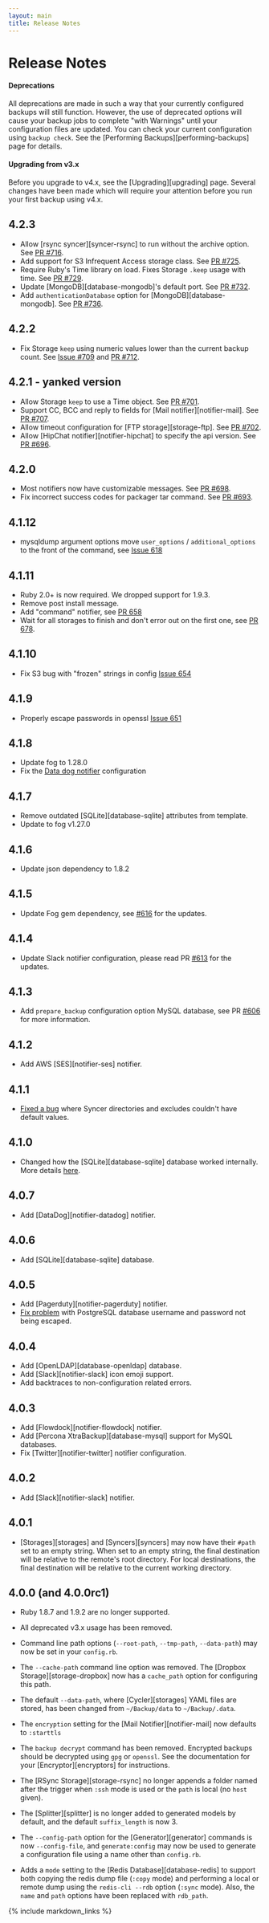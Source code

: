 ```yaml
---
layout: main
title: Release Notes
---
```


Release Notes
=============

#### Deprecations

All deprecations are made in such a way that your currently configured backups will still function.
However, the use of deprecated options will cause your backup jobs to complete "with Warnings" until
your configuration files are updated. You can check your current configuration using `backup check`.
See the [Performing Backups][performing-backups] page for details.

#### Upgrading from v3.x

Before you upgrade to v4.x, see the [Upgrading][upgrading] page.
Several changes have been made which will require your attention before you run your first backup using v4.x.

4.2.3
-----

- Allow [rsync syncer][syncer-rsync] to run without the archive option. See [PR #716](https://github.com/backup/backup/pull/716).
- Add support for S3 Infrequent Access storage class. See [PR #725](https://github.com/backup/backup/pull/725).
- Require Ruby's Time library on load. Fixes Storage `.keep` usage with time. See [PR #729](https://github.com/backup/backup/pull/729).
- Update [MongoDB][database-mongodb]'s default port. See [PR #732](https://github.com/backup/backup/pull/732).
- Add `authenticationDatabase` option for [MongoDB][database-mongodb]. See [PR #736](https://github.com/backup/backup/pull/736).

4.2.2
-----

- Fix Storage `keep` using numeric values lower than the current backup count. See [Issue #709](https://github.com/backup/backup/issues/709) and [PR #712](https://github.com/backup/backup/pull/712).

4.2.1 - yanked version
-----

- Allow Storage `keep` to use a Time object. See [PR #701](https://github.com/backup/backup/pull/701).
- Support CC, BCC and reply to fields for [Mail notifier][notifier-mail]. See [PR #707](https://github.com/backup/backup/pull/707).
- Allow timeout configuration for [FTP storage][storage-ftp]. See [PR #702](https://github.com/backup/backup/pull/702).
- Allow [HipChat notifier][notifier-hipchat] to specify the api version. See [PR #696](https://github.com/backup/backup/pull/696).

4.2.0
-----

- Most notifiers now have customizable messages. See [PR #698](https://github.com/backup/backup/pull/698).
- Fix incorrect success codes for packager tar command. See [PR #693](https://github.com/backup/backup/pull/693).

4.1.12
-----

- mysqldump argument options move `user_options` / `additional_options` to the front of the command, see [Issue 618](https://github.com/backup/backup/issues/618)

4.1.11
-----

- Ruby 2.0+ is now required. We dropped support for 1.9.3.
- Remove post install message.
- Add "command" notifier, see [PR 658](https://github.com/backup/backup/pull/658)
- Wait for all storages to finish and don't error out on the first one, see [PR 678](https://github.com/backup/backup/pull/676).

4.1.10
-----

- Fix S3 bug with "frozen" strings in config [Issue 654](https://github.com/backup/backup/pull/654)

4.1.9
-----

- Properly escape passwords in openssl [Issue 651](https://github.com/backup/backup/pull/651)

4.1.8
-----

- Update fog to 1.28.0
- Fix the [Data dog notifier](https://github.com/meskyanichi/backup/pull/642) configuration

4.1.7
-----

- Remove outdated [SQLite][database-sqlite] attributes from template.
- Update to fog v1.27.0

4.1.6
-----

- Update json dependency to 1.8.2

4.1.5
-----

- Update Fog gem dependency, see [#616](https://github.com/meskyanichi/backup/pull/616) for the updates.

4.1.4
-----

- Update Slack notifier configuration, please read PR [#613](https://github.com/meskyanichi/backup/pull/613) for the updates.

4.1.3
-----

- Add `prepare_backup` configuration option MySQL database, see PR [#606](https://github.com/meskyanichi/backup/pull/606) for more information.

4.1.2
-----

- Add AWS [SES][notifier-ses] notifier.

4.1.1
-----

- [Fixed a bug](https://github.com/meskyanichi/backup/pull/592) where Syncer directories and excludes couldn't have default values.

4.1.0
-----

- Changed how the [SQLite][database-sqlite] database worked internally. More details [here](https://github.com/meskyanichi/backup/pull/587).

4.0.7
-----

- Add [DataDog][notifier-datadog] notifier.

4.0.6
-----

- Add [SQLite][database-sqlite] database.

4.0.5
-----

- Add [Pagerduty][notifier-pagerduty] notifier.
- [Fix problem](https://github.com/meskyanichi/backup/issues/581) with PostgreSQL database username and password not being escaped.

4.0.4
-----

- Add [OpenLDAP][database-openldap] database.
- Add [Slack][notifier-slack] icon emoji support.
- Add backtraces to non-configuration related errors.

4.0.3
-----

- Add [Flowdock][notifier-flowdock] notifier.
- Add [Percona XtraBackup][database-mysql] support for MySQL databases.
- Fix [Twitter][notifier-twitter] notifier configuration.

4.0.2
-----

- Add [Slack][notifier-slack] notifier.

4.0.1
-----

- [Storages][storages] and [Syncers][syncers] may now have their `#path` set to an empty string.
  When set to an empty string, the final destination will be relative to the remote's root directory.
  For local destinations, the final destination will be relative to the current working directory.

4.0.0 (and 4.0.0rc1)
--------------------

- Ruby 1.8.7 and 1.9.2 are no longer supported.

- All deprecated v3.x usage has been removed.

- Command line path options (`--root-path`, `--tmp-path`, `--data-path`) may now be set in your `config.rb`.

- The `--cache-path` command line option was removed.
  The [Dropbox Storage][storage-dropbox] now has a `cache_path` option for configuring this path.

- The default `--data-path`, where [Cycler][storages] YAML files are stored,
  has been changed from `~/Backup/data` to `~/Backup/.data`.

- The `encryption` setting for the [Mail Notifier][notifier-mail] now defaults to `:starttls`

- The `backup decrypt` command has been removed. Encrypted backups should be decrypted using `gpg` or `openssl`.
  See the documentation for your [Encryptor][encryptors] for instructions.

- The [RSync Storage][storage-rsync] no longer appends a folder named after the trigger
  when `:ssh` mode is used or the `path` is local (no `host` given).

- The [Splitter][splitter] is no longer added to generated models by default, and the default `suffix_length` is now 3.

- The `--config-path` option for the [Generator][generator] commands is now `--config-file`, and `generate:config` may
  now be used to generate a configuration file using a name other than `config.rb`.

- Adds a `mode` setting to the [Redis Database][database-redis] to support both copying the redis dump file (`:copy`
  mode) and performing a local or remote dump using the `redis-cli --rdb` option (`:sync` mode). Also, the `name` and
  `path` options have been replaced with `rdb_path`.


{% include markdown_links %}
